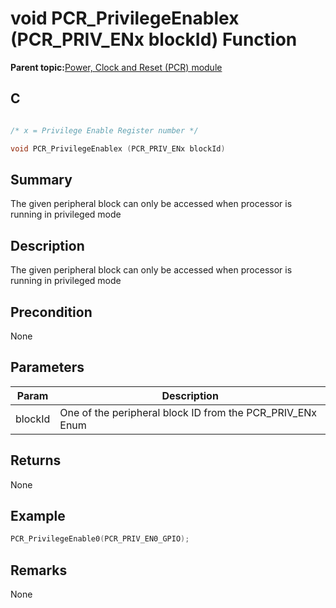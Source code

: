 # void PCR\_PrivilegeEnablex \(PCR\_PRIV\_ENx blockId\) Function

**Parent topic:**[Power, Clock and Reset \(PCR\) module](GUID-5F4E8EE0-D3FB-41D1-A116-D73324623BD8.md)

## C

```c

/* x = Privilege Enable Register number */

void PCR_PrivilegeEnablex (PCR_PRIV_ENx blockId)
```

## Summary

The given peripheral block can only be accessed when processor is running in privileged mode

## Description

The given peripheral block can only be accessed when processor is running in privileged mode

## Precondition

None

## Parameters

|Param|Description|
|-----|-----------|
|blockId|One of the peripheral block ID from the PCR\_PRIV\_ENx Enum|

## Returns

None

## Example

```c
PCR_PrivilegeEnable0(PCR_PRIV_EN0_GPIO);
```

## Remarks

None

